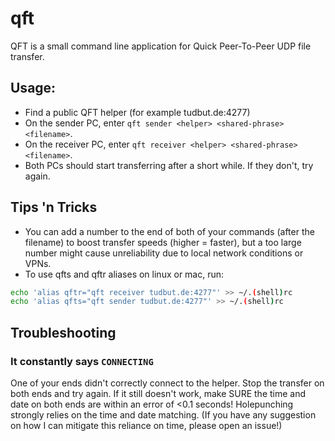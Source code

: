# qft
QFT is a small command line application for Quick Peer-To-Peer UDP file transfer.

## Usage:
- Find a public QFT helper (for example tudbut.de:4277)
- On the sender PC, enter `qft sender <helper> <shared-phrase> <filename>`.
- On the receiver PC, enter `qft receiver <helper> <shared-phrase> <filename>`.
- Both PCs should start transferring after a short while. If they don't, try again.

## Tips 'n Tricks
- You can add a number to the end of both of your commands (after the filename) to
  boost transfer speeds (higher = faster), but a too large number might cause unreliability
  due to local network conditions or VPNs.
- To use qfts and qftr aliases on linux or mac, run:
```sh
echo 'alias qftr="qft receiver tudbut.de:4277"' >> ~/.(shell)rc
echo 'alias qfts="qft sender tudbut.de:4277"' >> ~/.(shell)rc
```

## Troubleshooting

### It constantly says `CONNECTING`
One of your ends didn't correctly connect to the helper. Stop the transfer on both ends
and try again. If it still doesn't work, make SURE the time and date on both ends are within an
error of <0.1 seconds! Holepunching strongly relies on the time and date matching. (If you have any
suggestion on how I can mitigate this reliance on time, please open an issue!)
